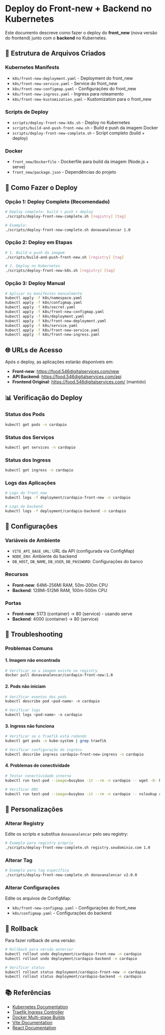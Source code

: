 # Deploy do Front-new + Backend no Kubernetes

Este documento descreve como fazer o deploy do **front_new** (nova versão do frontend) junto com o **backend** no Kubernetes.

## 📁 Estrutura de Arquivos Criados

### Kubernetes Manifests
- `k8s/front-new-deployment.yaml` - Deployment do front_new
- `k8s/front-new-service.yaml` - Service do front_new
- `k8s/front-new-configmap.yaml` - Configurações do front_new
- `k8s/front-new-ingress.yaml` - Ingress para roteamento
- `k8s/front-new-kustomization.yaml` - Kustomization para o front_new

### Scripts de Deploy
- `scripts/deploy-front-new-k8s.sh` - Deploy no Kubernetes
- `scripts/build-and-push-front-new.sh` - Build e push da imagem Docker
- `scripts/deploy-front-new-complete.sh` - Script completo (build + deploy)

### Docker
- `front_new/Dockerfile` - Dockerfile para build da imagem (Node.js + serve)
- `front_new/package.json` - Dependências do projeto

## 🚀 Como Fazer o Deploy

### Opção 1: Deploy Completo (Recomendado)
```bash
# Deploy completo: build + push + deploy
./scripts/deploy-front-new-complete.sh [registry] [tag]

# Exemplo:
./scripts/deploy-front-new-complete.sh donavanalencar 1.0
```

### Opção 2: Deploy em Etapas
```bash
# 1. Build e push da imagem
./scripts/build-and-push-front-new.sh [registry] [tag]

# 2. Deploy no Kubernetes
./scripts/deploy-front-new-k8s.sh [registry] [tag]
```

### Opção 3: Deploy Manual
```bash
# Aplicar os manifestos manualmente
kubectl apply -f k8s/namespace.yaml
kubectl apply -f k8s/configmap.yaml
kubectl apply -f k8s/secret.yaml
kubectl apply -f k8s/front-new-configmap.yaml
kubectl apply -f k8s/deployment.yaml
kubectl apply -f k8s/front-new-deployment.yaml
kubectl apply -f k8s/service.yaml
kubectl apply -f k8s/front-new-service.yaml
kubectl apply -f k8s/front-new-ingress.yaml
```

## 🌐 URLs de Acesso

Após o deploy, as aplicações estarão disponíveis em:

- **Front-new**: https://food.546digitalservices.com/new
- **API Backend**: https://food.546digitalservices.com/api
- **Frontend Original**: https://food.546digitalservices.com/ (mantido)

## 📊 Verificação do Deploy

### Status dos Pods
```bash
kubectl get pods -n cardapio
```

### Status dos Serviços
```bash
kubectl get services -n cardapio
```

### Status dos Ingress
```bash
kubectl get ingress -n cardapio
```

### Logs das Aplicações
```bash
# Logs do front_new
kubectl logs -f deployment/cardapio-front-new -n cardapio

# Logs do backend
kubectl logs -f deployment/cardapio-backend -n cardapio
```

## 🔧 Configurações

### Variáveis de Ambiente
- `VITE_API_BASE_URL`: URL da API (configurada via ConfigMap)
- `NODE_ENV`: Ambiente do backend
- `DB_HOST`, `DB_NAME`, `DB_USER`, `DB_PASSWORD`: Configurações do banco

### Recursos
- **Front-new**: 64Mi-256Mi RAM, 50m-200m CPU
- **Backend**: 128Mi-512Mi RAM, 100m-500m CPU

### Portas
- **Front-new**: 5173 (container) → 80 (service) - usando serve
- **Backend**: 4000 (container) → 80 (service)

## 🐛 Troubleshooting

### Problemas Comuns

#### 1. Imagem não encontrada
```bash
# Verificar se a imagem existe no registry
docker pull donavanalencar/cardapio-front-new:1.0
```

#### 2. Pods não iniciam
```bash
# Verificar eventos dos pods
kubectl describe pod <pod-name> -n cardapio

# Verificar logs
kubectl logs <pod-name> -n cardapio
```

#### 3. Ingress não funciona
```bash
# Verificar se o Traefik está rodando
kubectl get pods -n kube-system | grep traefik

# Verificar configuração do ingress
kubectl describe ingress cardapio-front-new-ingress -n cardapio
```

#### 4. Problemas de conectividade
```bash
# Testar conectividade interna
kubectl run test-pod --image=busybox -it --rm -n cardapio -- wget -O- http://cardapio-front-new-service

# Verificar DNS
kubectl run test-pod --image=busybox -it --rm -n cardapio -- nslookup cardapio-front-new-service
```

## 📝 Personalizações

### Alterar Registry
Edite os scripts e substitua `donavanalencar` pelo seu registry:
```bash
# Exemplo para registry próprio
./scripts/deploy-front-new-complete.sh registry.seudominio.com 1.0
```

### Alterar Tag
```bash
# Exemplo para tag específica
./scripts/deploy-front-new-complete.sh donavanalencar v2.0.0
```

### Alterar Configurações
Edite os arquivos de ConfigMap:
- `k8s/front-new-configmap.yaml` - Configurações do front_new
- `k8s/configmap.yaml` - Configurações do backend

## 🔄 Rollback

Para fazer rollback de uma versão:
```bash
# Rollback para versão anterior
kubectl rollout undo deployment/cardapio-front-new -n cardapio
kubectl rollout undo deployment/cardapio-backend -n cardapio

# Verificar status
kubectl rollout status deployment/cardapio-front-new -n cardapio
kubectl rollout status deployment/cardapio-backend -n cardapio
```

## 📚 Referências

- [Kubernetes Documentation](https://kubernetes.io/docs/)
- [Traefik Ingress Controller](https://doc.traefik.io/traefik/providers/kubernetes-ingress/)
- [Docker Multi-stage Builds](https://docs.docker.com/develop/dev-best-practices/dockerfile_best-practices/#use-multi-stage-builds)
- [Vite Documentation](https://vitejs.dev/)
- [React Documentation](https://react.dev/)
